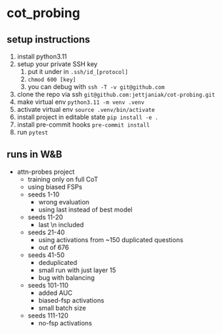 # cot_probing


## setup instructions
1. install python3.11
1. setup your private SSH key
   1. put it under in `.ssh/id_[protocol]`
   1. `chmod 600 [key]`
   1. you can debug with `ssh -T -v git@github.com`
1. clone the repo via ssh `git@github.com:jettjaniak/cot-probing.git`
1. make virtual env `python3.11 -m venv .venv`
1. activate virtual env `source .venv/bin/activate`
1. install project in editable state `pip install -e .`
1. install pre-commit hooks `pre-commit install`
1. run `pytest`

## runs in W&B

 - attn-probes project
   - training only on full CoT
   - using biased FSPs 
   - seeds 1-10
     - wrong evaluation
     - using last instead of best model
   - seeds 11-20
     - last \n included
   - seeds 21-40
     - using activations from ~150 duplicated questions
     - out of 676
   - seeds 41-50
     - deduplicated
     - small run with just layer 15
     - bug with balancing
   - seeds 101-110
     - added AUC
     - biased-fsp activations
     - small batch size
   - seeds 111-120
     - no-fsp activations
  
